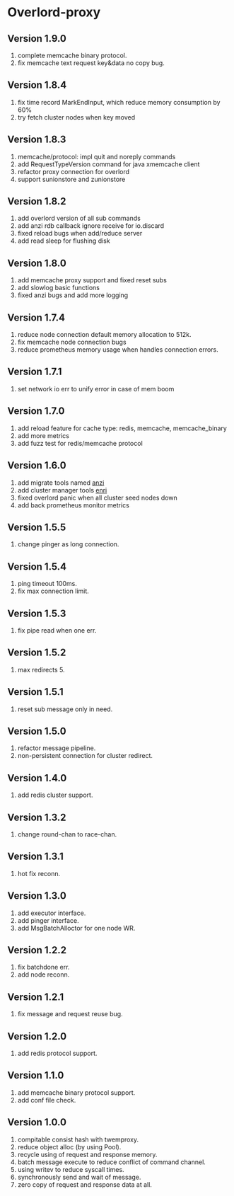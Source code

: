 # Overlord-proxy

## Version 1.9.0
1. complete memcache binary protocol.
2. fix memcache text request key&data no copy bug.

## Version 1.8.4
1. fix time record MarkEndInput, which reduce memory consumption by 60%
2. try fetch cluster nodes when key moved

## Version 1.8.3
1. memcache/protocol: impl quit and noreply commands
2. add RequestTypeVersion command for java xmemcache client
3. refactor proxy connection for overlord
4. support sunionstore and zunionstore

## Version 1.8.2
1. add overlord version of all sub commands
2. add anzi rdb callback ignore receive for io.discard
3. fixed reload bugs when add/reduce server
4. add read sleep for flushing disk

## Version 1.8.0
1. add memcache proxy support and fixed reset subs
2. add slowlog basic functions
3. fixed anzi bugs and add more logging

## Version 1.7.4
1. reduce node connection default memory allocation to 512k.
2. fix memcache node connection bugs
3. reduce prometheus memory usage when handles connection errors.

## Version 1.7.1
1. set network io err to unify error in case of mem boom

## Version 1.7.0
1. add reload feature for cache type: redis, memcache, memcache_binary
2. add more metrics
3. add fuzz test for redis/memcache protocol

## Version 1.6.0
1. add migrate tools named [anzi](https://github.com/bilibili/overlord/blob/master/doc/wiki-cn/tools.md)
2. add cluster manager tools [enri](https://github.com/bilibili/overlord/blob/master/doc/wiki-cn/enri.md)
3. fixed overlord panic when all cluster seed nodes down
4. add back prometheus monitor metrics

## Version 1.5.5
1. change pinger as long connection.

## Version 1.5.4
1. ping timeout 100ms.
2. fix max connection limit.

## Version 1.5.3
1. fix pipe read when one err.

## Version 1.5.2
1. max redirects 5.

## Version 1.5.1
1. reset sub message only in need.

## Version 1.5.0
1. refactor message pipeline.
2. non-persistent connection for cluster redirect.

## Version 1.4.0
1. add redis cluster support.

## Version 1.3.2
1. change round-chan to race-chan. 

## Version 1.3.1
1. hot fix  reconn. 

## Version 1.3.0
1. add executor interface.
2. add pinger interface.
3. add MsgBatchAlloctor for one node WR.

## Version 1.2.2
1. fix batchdone err.
2. add node reconn.

## Version 1.2.1
1. fix message and request reuse bug.

## Version 1.2.0
1. add redis protocol support.

## Version 1.1.0
1. add memcache binary protocol support.
2. add conf file check.

## Version 1.0.0
1. compitable consist hash with twemproxy.
2. reduce object alloc (by using Pool).
3. recycle using of request and response memory.
4. batch message execute to reduce conflict of command channel.
5. using writev to reduce syscall times.
6. synchronously send and wait of message.
7. zero copy of request and response data at all.
